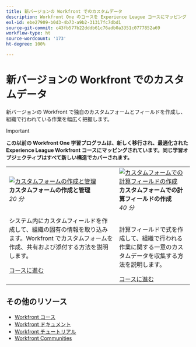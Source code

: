 ```yaml
---
title: 新バージョンの Workfront でのカスタムデータ
description: Workfront One のコースを Experience League コースにマッピング
exl-id: ebe27909-b0d3-4b73-a9b2-31317fc7dbd1
source-git-commit: c43fb577b22dddb61c76adb0a3351c0777852a69
workflow-type: ht
source-wordcount: '173'
ht-degree: 100%

---
```


# 新バージョンの Workfront でのカスタムデータ

新バージョンの Workfront で独自のカスタムフォームとフィールドを作成し、組織で行われている作業を幅広く把握します。

>[!IMPORTANT]
>
>**この以前の Workfront One 学習プログラムは、新しく移行され、最適化された Experience League Workfront コースにマッピングされています。同じ学習オブジェクティブはすべて新しい構造でカバーされます。**

<table>
  <tr>
   <td>
      <a href="https://experienceleague.adobe.com/?recommended=Workfront-A-1-2022.1.customforms">
      <img alt="カスタムフォームの作成と管理" src="https://cdn.experienceleague.adobe.com/thumb/create-and-manage-custom-forms.png"/>
      </a>
      <div>
         <strong>カスタムフォームの作成と管理</strong></a>
 <br/><em>20 分</em>
      </div>
      <p>
        <br/>
 システム内にカスタムフィールドを作成して、組織の固有の情報を取り込みます。Workfront でカスタムフォームを作成、共有および添付する方法を説明します。
      </p>
      <a  rel="noreferrer" target="_blank" href="https://experienceleague.adobe.com/?recommended=Workfront-A-1-2022.1.customforms" class="spectrum-Button spectrum-Button--primary spectrum-Button--sizeM">
 <span class="spectrum-Button-label has-no-wrap has-text-weight-bold">コースに進む</span>
 </a>
   </td>   
   <td>
      <a href="https://experienceleague.adobe.com/?recommended=Workfront-L-1-2022.1.calculatedfields">
      <img alt="カスタムフォームでの計算フィールドの作成" src="https://cdn.experienceleague.adobe.com/thumb/create-calculated-fields-in-custom-forms.png"/>
      </a>
      <div>
         <strong>カスタムフォームでの計算フィールドの作成</strong></a>
 <br/><em>40 分</em>
      </div>
      <p>
        <br/>
計算フィールドで式を作成して、組織で行われる作業に関する一意のカスタムデータを収集する方法を説明します。
      </p>
      <a  rel="noreferrer" target="_blank" href="https://experienceleague.adobe.com/?recommended=Workfront-L-1-2022.1.calculatedfields" class="spectrum-Button spectrum-Button--primary spectrum-Button--sizeM">
 <span class="spectrum-Button-label has-no-wrap has-text-weight-bold">コースに進む</span>
 </a>
   </td>
  </tr>
</table>

## その他のリソース

* [Workfront コース](https://experienceleague.adobe.com/?lang=ja&amp;Solution=Workfront#courses)
* [Workfront ドキュメント](https://experienceleague.adobe.com/docs/workfront.html?lang=ja)
* [Workfront チュートリアル](https://experienceleague.adobe.com/docs/workfront-learn/tutorials-workfront/home.html?lang=ja)
* [Workfront Communities](https://experienceleaguecommunities.adobe.com/t5/workfront/ct-p/workfront?profile.language=ja)
